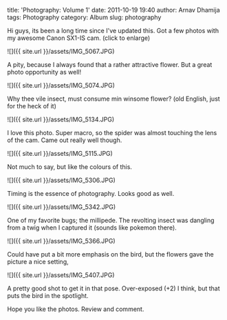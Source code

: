 title: 'Photography: Volume 1'
date: 2011-10-19 19:40
author: Arnav Dhamija
tags: Photography
category: Album
slug: photography

Hi guys, its been a long time since I've updated this. Got a few photos with
my awesome Canon SX1-IS cam. (click to enlarge)  


![]({{ site.url }}/assets/IMG_5067.JPG)



 A pity, because I always found that a rather attractive flower. But a great
photo opportunity as well!  


![]({{ site.url }}/assets/IMG_5074.JPG)


 Why thee vile insect, must consume min winsome flower? (old English, just for
the heck of it)  


![]({{ site.url }}/assets/IMG_5134.JPG)


 I love this photo. Super macro, so the spider was almost touching the lens of
the cam. Came out really well though.  


![]({{ site.url }}/assets/IMG_5115.JPG)


 Not much to say, but like the colours of this.  


![]({{ site.url }}/assets/IMG_5306.JPG)


 Timing is the essence of photography. Looks good as well.  


![]({{ site.url }}/assets/IMG_5342.JPG)


 One of my favorite bugs; the millipede. The revolting insect was dangling
from a twig when I captured it (sounds like pokemon there).  


![]({{ site.url }}/assets/IMG_5366.JPG)


 Could have put a bit more emphasis on the bird, but the flowers gave the
picture a nice setting,  


![]({{ site.url }}/assets/IMG_5407.JPG)


 A pretty good shot to get it in that pose. Over-exposed (+2) I think, but
that puts the bird in the spotlight.  


Hope you like the photos. Review and comment.
